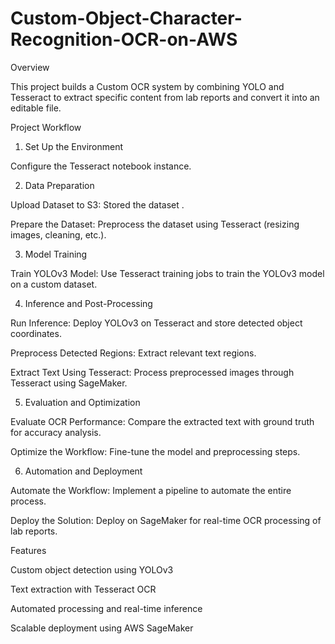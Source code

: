 # Custom-Object-Character-Recognition-OCR-on-AWS
Overview

This project builds a Custom OCR system by combining YOLO and Tesseract to extract specific content from lab reports and convert it into an editable file.

Project Workflow

1. Set Up the Environment

Configure the Tesseract notebook instance.

2. Data Preparation

Upload Dataset to S3: Stored the dataset .

Prepare the Dataset: Preprocess the dataset using Tesseract (resizing images, cleaning, etc.).

3. Model Training

Train YOLOv3 Model: Use Tesseract training jobs to train the YOLOv3 model on a custom dataset.

4. Inference and Post-Processing

Run Inference: Deploy YOLOv3 on Tesseract and store detected object coordinates.

Preprocess Detected Regions: Extract relevant text regions.

Extract Text Using Tesseract: Process preprocessed images through Tesseract using SageMaker.

5. Evaluation and Optimization

Evaluate OCR Performance: Compare the extracted text with ground truth for accuracy analysis.

Optimize the Workflow: Fine-tune the model and preprocessing steps.

6. Automation and Deployment

Automate the Workflow: Implement a pipeline to automate the entire process.

Deploy the Solution: Deploy on SageMaker for real-time OCR processing of lab reports.

Features

Custom object detection using YOLOv3

Text extraction with Tesseract OCR

Automated processing and real-time inference

Scalable deployment using AWS SageMaker

